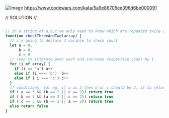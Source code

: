 ![image](https://github.com/user-attachments/assets/0883e8a2-8ed9-4b40-96c9-b50806c3df6e)
https://www.codewars.com/kata/5a9e86705ee396d6be000091 

// SOLUTION //
```javascript

// in a string of a,b,c we only need to know which are repeated twice and thrice
function checkThreeAndTwo(array) {
  // i'm going to declare 3 varible to check count
  let a = 0,
      b = 0, 
      c = 0
  // loop to itterate over each and increase respective count by 1
  for (i of array) {
    if (i == 'a') a++
    else if (i === 'b')  b++
    else if ( i === 'c') c++
  }
  // conditions, for eg: if a is 3 then b or c should be 2, if so return true 
  if ( a == 3 && (b == 2 || c == 2)) return true
  if ( b == 3 && (a == 2 || c == 2)) return true
  if ( c == 3 && (b == 2 || a == 2)) return true
  else return false
}
```
